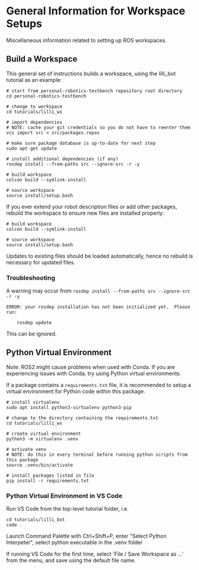 
# General Information for Workspace Setups

Miscellaneous information related to setting up ROS workspaces.

## Build a Workspace

This general set of instructions builds a workspace, using the lilli_bot tutorial as an example:

```
# start from personal-robotics-testbench repository root directory
cd personal-robotics-testbench

# change to workspace
cd tutorials/lilli_ws

# import dependencies
# NOTE: cache your git credentials so you do not have to reenter them 
vcs import src < src/packages.repos

# make sure package database is up-to-date for next step
sudo apt-get update 

# install additional dependencies (if any)
rosdep install --from-paths src --ignore-src -r -y

# build workspace
colcon build --symlink-install

# source workspace 
source install/setup.bash
```

If you ever extend your robot description files or add other packages, rebuild the workspace to ensure new files are installed properly:

```
# build workspace
colcon build --symlink-install

# source workspace 
source install/setup.bash
```

Updates to existing files should be loaded automatically, hence no rebuild is necessary for updated files.

### Troubleshooting

A warning may occur from `rosdep install --from-paths src --ignore-src -r -y`

```
ERROR: your rosdep installation has not been initialized yet.  Please run:

    rosdep update
```

This can be ignored.

## Python Virtual Environment

Note: ROS2 might cause problems when used with Conda. 
If you are experiencing issues with Conda, try using Python virtual environments.

If a package contains a `requirements.txt` file, it is recommended to setup a virtual environment for Python code within this package.

```
# install virtualenv
sudo apt install python3-virtualenv python3-pip

# change to the directory containing the requirements.txt
cd tutorials/lilli_ws

# create virtual environment
python3 -m virtualenv .venv

# activate venv 
# NOTE: do this in every terminal before running python scripts from this package
source .venv/bin/activate

# install packages listed in file 
pip install -r requirements.txt
```

### Python Virtual Environment in VS Code

Run VS Code from the top-level tutorial folder, i.e.

```
cd tutorials/lilli_bot
code .
```

Launch Command Palette with Ctrl+Shift+P, enter "Select Python Interpeter",
select python executable in the .venv folder

If running VS Code for the first time, select 'File / Save Workspace as ...' from the menu, and save using the default file name.
